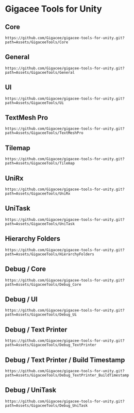 # Gigacee Tools for Unity

## Core

`https://github.com/Gigacee/gigacee-tools-for-unity.git?path=Assets/GigaceeTools/Core`

## General

`https://github.com/Gigacee/gigacee-tools-for-unity.git?path=Assets/GigaceeTools/General`

## UI

`https://github.com/Gigacee/gigacee-tools-for-unity.git?path=Assets/GigaceeTools/Ui`

## TextMesh Pro

`https://github.com/Gigacee/gigacee-tools-for-unity.git?path=Assets/GigaceeTools/TextMeshPro`

## Tilemap

`https://github.com/Gigacee/gigacee-tools-for-unity.git?path=Assets/GigaceeTools/Tilemap`

## UniRx

`https://github.com/Gigacee/gigacee-tools-for-unity.git?path=Assets/GigaceeTools/UniRx`

## UniTask

`https://github.com/Gigacee/gigacee-tools-for-unity.git?path=Assets/GigaceeTools/UniTask`

## Hierarchy Folders

`https://github.com/Gigacee/gigacee-tools-for-unity.git?path=Assets/GigaceeTools/HierarchyFolders`

## Debug / Core

`https://github.com/Gigacee/gigacee-tools-for-unity.git?path=Assets/GigaceeTools/Debug_Core`

## Debug / UI

`https://github.com/Gigacee/gigacee-tools-for-unity.git?path=Assets/GigaceeTools/Debug_Ui`

## Debug / Text Printer

`https://github.com/Gigacee/gigacee-tools-for-unity.git?path=Assets/GigaceeTools/Debug_TextPrinter`

## Debug / Text Printer / Build Timestamp

`https://github.com/Gigacee/gigacee-tools-for-unity.git?path=Assets/GigaceeTools/Debug_TextPrinter_BuildTimestamp`

## Debug / UniTask

`https://github.com/Gigacee/gigacee-tools-for-unity.git?path=Assets/GigaceeTools/Debug_UniTask`
